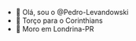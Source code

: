 - 👋 Olá, sou o @Pedro-Levandowski
- 🦅 Torço para o Corinthians
- 📍 Moro em Londrina-PR

<!---
Pedro-Levandowski/Pedro-Levandowski is a ✨ special ✨ repository because its `README.md` (this file) appears on your GitHub profile.
You can click the Preview link to take a look at your changes.
--->
